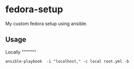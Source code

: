 fedora-setup
============
My custom fedora setup using ansible.


Usage
-----

Locally
"""""""

    ansible-playbook  -i "localhost," -c local root.yml -b